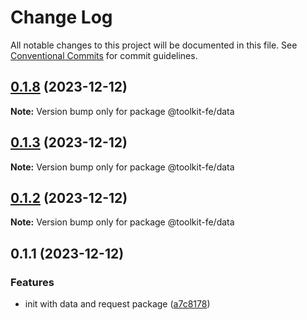 # Change Log

All notable changes to this project will be documented in this file.
See [Conventional Commits](https://conventionalcommits.org) for commit guidelines.

## [0.1.8](https://github.com/lexmin0412/toolkit-fe/compare/v0.1.7...v0.1.8) (2023-12-12)

**Note:** Version bump only for package @toolkit-fe/data





## [0.1.3](https://github.com/lexmin0412/toolkit-fe/compare/v0.1.2...v0.1.3) (2023-12-12)

**Note:** Version bump only for package @toolkit-fe/data





## [0.1.2](https://github.com/lexmin0412/toolkit-fe/compare/v0.1.1...v0.1.2) (2023-12-12)

**Note:** Version bump only for package @toolkit-fe/data





## 0.1.1 (2023-12-12)


### Features

* init with data and request package ([a7c8178](https://github.com/lexmin0412/toolkit-fe/commit/a7c81781d0d85a337f42957fc7b144ed80122c0d))
